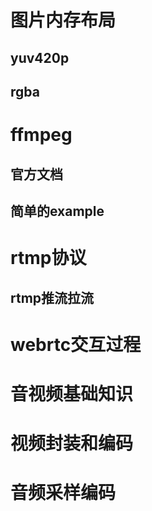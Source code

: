 #  图片内存布局  
## yuv420p  

## rgba  



# ffmpeg  
## 官方文档  
## 简单的example  


# rtmp协议  
## rtmp推流拉流  


# webrtc交互过程  


# 音视频基础知识  
# 视频封装和编码  
# 音频采样编码  
